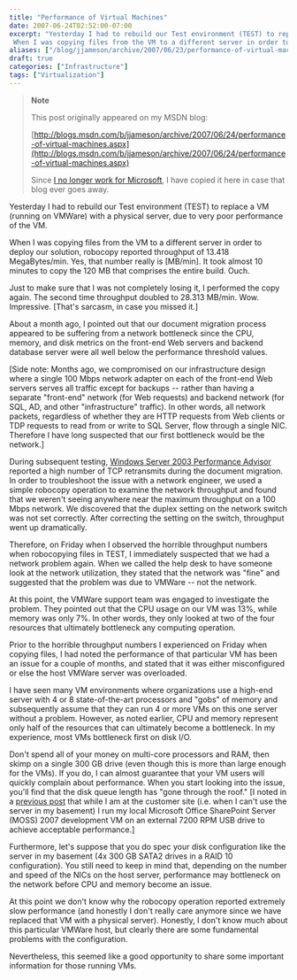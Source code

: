 ```yaml
---
title: "Performance of Virtual Machines"
date: 2007-06-24T02:52:00-07:00
excerpt: "Yesterday I had to rebuild our Test environment (TEST) to replace a VM (running on VMWare) with a physical server, due to very poor performance of the VM. 
 When I was copying files from the VM to a different server in order to deploy our solution, robocopy..."
aliases: ["/blog/jjameson/archive/2007/06/23/performance-of-virtual-machines.aspx"]
draft: true
categories: ["Infrastructure"]
tags: ["Virtualization"]
---
```


> **Note**
>
> This post originally appeared on my MSDN blog:
>
> [http://blogs.msdn.com/b/jjameson/archive/2007/06/24/performance-of-virtual-machines.aspx](http://blogs.msdn.com/b/jjameson/archive/2007/06/24/performance-of-virtual-machines.aspx)
>
> Since [I no longer work for Microsoft](/blog/jjameson/2011/09/02/last-day-with-microsoft), I have copied it here in case that blog ever goes away.

Yesterday I had to rebuild our Test environment (TEST) to replace a VM (running on VMWare) with a physical server, due to very poor performance of the VM.

When I was copying files from the VM to a different server in order to deploy our solution, robocopy reported throughput of 13.418 MegaBytes/min. Yes, that number really is [MB/min]. It took almost 10 minutes to copy the 120 MB that comprises the entire build. Ouch.

Just to make sure that I was not completely losing it, I performed the copy again. The second time throughput doubled to 28.313 MB/min. Wow. Impressive. [That's sarcasm, in case you missed it.]

About a month ago, I pointed out that our document migration process appeared to be suffering from a network bottleneck since the CPU, memory, and disk metrics on the front-end Web servers and backend database server were all well below the performance threshold values.

[Side note: Months ago, we compromised on our infrastructure design where a single 100 Mbps network adapter on each of the front-end Web servers serves all traffic except for backups -- rather than having a separate "front-end" network (for Web requests) and backend network (for SQL, AD, and other "infrastructure" traffic). In other words, all network packets, regardless of whether they are HTTP requests from Web clients or TDP requests to read from or write to SQL Server, flow through a single NIC. Therefore I have long suspected that our first bottleneck would be the network.]

During subsequent testing, [Windows Server 2003 Performance Advisor](http://www.microsoft.com/downloads/details.aspx?FamilyID=09115420-8c9d-46b9-a9a5-9bffcd237da2&DisplayLang=en) reported a high number of TCP retransmits during the document migration. In order to troubleshoot the issue with a network engineer, we used a simple robocopy operation to examine the network throughput and found that we weren't seeing anywhere near the maximum throughput on a 100 Mbps network. We discovered that the duplex setting on the network switch was not set correctly. After correcting the setting on the switch, throughput went up dramatically.

Therefore, on Friday when I observed the horrible throughput numbers when robocopying files in TEST, I immediately suspected that we had a network problem again. When we called the help desk to have someone look at the network utilization, they stated that the network was "fine" and suggested that the problem was due to VMWare -- not the network.

At this point, the VMWare support team was engaged to investigate the problem. They pointed out that the CPU usage on our VM was 13%, while memory was only 7%. In other words, they only looked at two of the four resources that ultimately bottleneck any computing operation.

Prior to the horrible throughput numbers I experienced on Friday when copying files, I had noted the performance of that particular VM has been an issue for a couple of months, and stated that it was either misconfigured or else the host VMWare server was overloaded.

I have seen many VM environments where organizations use a high-end server with 4 or 8 state-of-the-art processors and "gobs" of memory and subsequently assume that they can run 4 or more VMs on this one server without a problem. However, as noted earlier, CPU and memory represent only half of the resources that can ultimately become a bottleneck. In my experience, most VMs bottleneck first on disk I/O.

Don't spend all of your money on multi-core processors and RAM, then skimp on a single 300 GB drive (even though this is more than large enough for the VMs). If you do, I can almost guarantee that your VM users will quickly complain about performance. When you start looking into the issue, you'll find that the disk queue length has "gone through the roof." [I noted in a [previous post](/blog/jjameson/2007/06/09/virtual-server-issues) that while I am at the customer site (i.e. when I can't use the server in my basement) I run my local Microsoft Office SharePoint Server (MOSS) 2007 development VM on an external 7200 RPM USB drive to achieve acceptable performance.]

Furthermore, let's suppose that you do spec your disk configuration like the server in my basement (4x 300 GB SATA2 drives in a RAID 10 configuration). You still need to keep in mind that, depending on the number and speed of the NICs on the host server, performance may bottleneck on the network before CPU and memory become an issue.

At this point we don't know why the robocopy operation reported extremely slow performance (and honestly I don't really care anymore since we have replaced that VM with a physical server). Honestly, I don't know much about this particular VMWare host, but clearly there are some fundamental problems with the configuration.

Nevertheless, this seemed like a good opportunity to share some important information for those running VMs.

